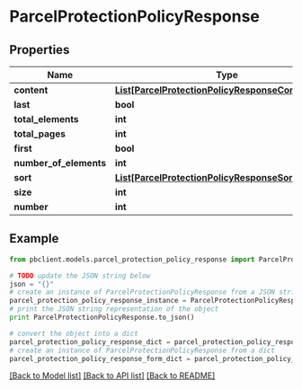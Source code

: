 # ParcelProtectionPolicyResponse


## Properties
Name | Type | Description | Notes
------------ | ------------- | ------------- | -------------
**content** | [**List[ParcelProtectionPolicyResponseContentInner]**](ParcelProtectionPolicyResponseContentInner.md) |  | [optional] 
**last** | **bool** |  | [optional] 
**total_elements** | **int** |  | [optional] 
**total_pages** | **int** |  | [optional] 
**first** | **bool** |  | [optional] 
**number_of_elements** | **int** |  | [optional] 
**sort** | [**List[ParcelProtectionPolicyResponseSortInner]**](ParcelProtectionPolicyResponseSortInner.md) |  | [optional] 
**size** | **int** |  | [optional] 
**number** | **int** |  | [optional] 

## Example

```python
from pbclient.models.parcel_protection_policy_response import ParcelProtectionPolicyResponse

# TODO update the JSON string below
json = "{}"
# create an instance of ParcelProtectionPolicyResponse from a JSON string
parcel_protection_policy_response_instance = ParcelProtectionPolicyResponse.from_json(json)
# print the JSON string representation of the object
print ParcelProtectionPolicyResponse.to_json()

# convert the object into a dict
parcel_protection_policy_response_dict = parcel_protection_policy_response_instance.to_dict()
# create an instance of ParcelProtectionPolicyResponse from a dict
parcel_protection_policy_response_form_dict = parcel_protection_policy_response.from_dict(parcel_protection_policy_response_dict)
```
[[Back to Model list]](../README.md#documentation-for-models) [[Back to API list]](../README.md#documentation-for-api-endpoints) [[Back to README]](../README.md)



